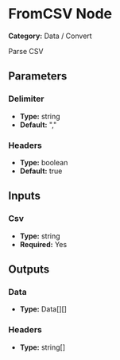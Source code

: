 
# FromCSV Node

**Category:** Data / Convert

Parse CSV

## Parameters


### Delimiter
- **Type:** string
- **Default:** ","





### Headers
- **Type:** boolean
- **Default:** true





## Inputs


### Csv
- **Type:** string
- **Required:** Yes



## Outputs


### Data
- **Type:** Data[][]



### Headers
- **Type:** string[]




